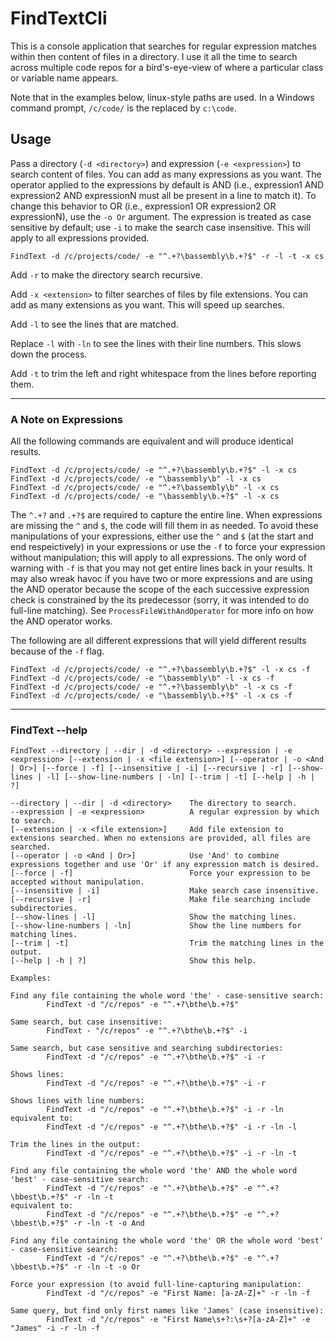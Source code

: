 # FindTextCli

This is a console application that searches for regular expression matches within then content of files in a directory.
I use it all the time to search across multiple code repos for a bird's-eye-view of where a particular class or variable name appears.

Note that in the examples below, linux-style paths are used. In a Windows command prompt, `/c/code/` is the replaced by `c:\code`.

## Usage

Pass a directory (`-d <directory>`) and expression (`-e <expression>`) to search content of files. You can add as many expressions as you want.
The operator applied to the expressions by default is AND (i.e., expression1 AND expression2 AND expressionN must all be present in a line to match it).
To change this behavior to OR (i.e., expression1 OR expression2 OR expressionN), use the `-o Or` argument.
The expression is treated as case sensitive by default; use `-i` to make the search case insensitive. This will apply to all expressions provided.

```
FindText -d /c/projects/code/ -e "^.+?\bassembly\b.+?$" -r -l -t -x cs
```

Add `-r` to make the directory search recursive.

Add `-x <extension>` to filter searches of files by file extensions. You can add as many extensions as you want. This will speed up searches.

Add `-l` to see the lines that are matched.

Replace `-l` with `-ln` to see the lines with their line numbers. This slows down the process.

Add `-t` to trim the left and right whitespace from the lines before reporting them.

---
### A Note on Expressions

All the following commands are equivalent and will produce identical results.

```
FindText -d /c/projects/code/ -e "^.+?\bassembly\b.+?$" -l -x cs
FindText -d /c/projects/code/ -e "\bassembly\b" -l -x cs
FindText -d /c/projects/code/ -e "^.+?\bassembly\b" -l -x cs
FindText -d /c/projects/code/ -e "\bassembly\b.+?$" -l -x cs
```

The `^.+?` and `.+?$` are required to capture the entire line. When expressions are missing the `^` and `$`, the code will fill them in as needed.
To avoid these manipulations of your expressions, either use the `^` and `$` (at the start and end respeictively) in your expressions or use the `-f` to force your expression without manipulation; this will apply to all expressions.
The only word of warning with `-f` is that you may not get entire lines back in your results. It may also wreak havoc if you have two or more expressions and are using the AND operator because the scope of the each successive expression check is constrained by the its predecessor (sorry, it was intended to do full-line matching).
See `ProcessFileWithAndOperator` for more info on how the AND operator works.

The following are all different expressions that will yield different results because of the `-f` flag.

```
FindText -d /c/projects/code/ -e "^.+?\bassembly\b.+?$" -l -x cs -f
FindText -d /c/projects/code/ -e "\bassembly\b" -l -x cs -f
FindText -d /c/projects/code/ -e "^.+?\bassembly\b" -l -x cs -f
FindText -d /c/projects/code/ -e "\bassembly\b.+?$" -l -x cs -f
```

---

### FindText --help

```
FindText --directory | --dir | -d <directory> --expression | -e <expression> [--extension | -x <file extension>] [--operator | -o <And | Or>] [--force | -f] [--insensitive | -i] [--recursive | -r] [--show-lines | -l] [--show-line-numbers | -ln] [--trim | -t] [--help | -h | ?]

--directory | --dir | -d <directory>    The directory to search.
--expression | -e <expression>          A regular expression by which to search.
[--extension | -x <file extension>]     Add file extension to extensions searched. When no extensions are provided, all files are searched.
[--operator | -o <And | Or>]            Use 'And' to combine expressions together and use 'Or' if any expression match is desired.
[--force | -f]                          Force your expression to be accepted without manipulation.
[--insensitive | -i]                    Make search case insensitive.
[--recursive | -r]                      Make file searching include subdirectories.
[--show-lines | -l]                     Show the matching lines.
[--show-line-numbers | -ln]             Show the line numbers for matching lines.
[--trim | -t]                           Trim the matching lines in the output.
[--help | -h | ?]                       Show this help.

Examples:

Find any file containing the whole word 'the' - case-sensitive search:
        FindText -d "/c/repos" -e "^.+?\bthe\b.+?$"

Same search, but case insensitive:
        FindText - "/c/repos" -e "^.+?\bthe\b.+?$" -i

Same search, but case sensitive and searching subdirectories:
        FindText -d "/c/repos" -e "^.+?\bthe\b.+?$" -i -r

Shows lines:
        FindText -d "/c/repos" -e "^.+?\bthe\b.+?$" -i -r

Shows lines with line numbers:
        FindText -d "/c/repos" -e "^.+?\bthe\b.+?$" -i -r -ln
equivalent to:
        FindText -d "/c/repos" -e "^.+?\bthe\b.+?$" -i -r -ln -l

Trim the lines in the output:
        FindText -d "/c/repos" -e "^.+?\bthe\b.+?$" -i -r -ln -t

Find any file containing the whole word 'the' AND the whole word 'best' - case-sensitive search:
        FindText -d "/c/repos" -e "^.+?\bthe\b.+?$" -e "^.+?\bbest\b.+?$" -r -ln -t
equivalent to:
        FindText -d "/c/repos" -e "^.+?\bthe\b.+?$" -e "^.+?\bbest\b.+?$" -r -ln -t -o And

Find any file containing the whole word 'the' OR the whole word 'best' - case-sensitive search:
        FindText -d "/c/repos" -e "^.+?\bthe\b.+?$" -e "^.+?\bbest\b.+?$" -r -ln -t -o Or

Force your expression (to avoid full-line-capturing manipulation:
        FindText -d "/c/repos" -e "First Name: [a-zA-Z]+" -r -ln -f

Same query, but find only first names like 'James' (case insensitive):
        FindText -d "/c/repos" -e "First Name\s+?:\s+?[a-zA-Z]+" -e "James" -i -r -ln -f

```
